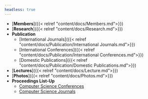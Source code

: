 ```yaml
---
headless: true
---
```


- [**Members**]({{< relref "content/docs/Members.md">}})
- [**Research**]({{< relref "content/docs/Research.md">}})
- **Publication**
  - [International Journals]({{< relref "content/docs/Publication/International Journals.md">}})
  - [International Conferences]({{< relref "content/docs/Publication/International Conferences.md">}})
  - [Domestic Publications]({{< relref "content/docs/Publication/Domestic Publications.md">}})
- [**Lectures**]({{< relref "content/docs/Lecture.md">}})  
- [**Photos**]({{< relref "content/docs/Photos.md">}})  
- **Proceedings List-Up**
  <!-- - [Computer Science Conferences]({{< relref "content/docs/Journals & Conferences/Conferences.md">}}) -->
  <!-- - [Computer Science Journals]({{< relref "content/docs/Journals & Conferences/Journals.md">}}) -->
  - [Computer Science Conferences](https://research.com/conference-rankings/computer-science)
  - [Computer Science Journals](https://research.com/journals-rankings/computer-science)
